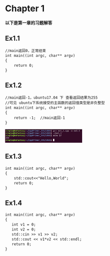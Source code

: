 
# Chapter 1
**以下是第一章的习题解答**
## Ex1.1

```
//main返回0，正常结束
int main((int argc, char** argv)
{
    return 0;  
}
```
## Ex1.2
```
//main返回-1，ubuntu17.04 下 查看返回结果为255
//可见 ubuntu下系统接受的主函数的返回值类型是非负整型
int main((int argc, char** argv)
{
    return -1;  //main返回-1
}
``` 
<img src="./picture/ex1_1.jpg" width = "50%" /> 

## Ex1.3
```
int main((int argc, char** argv)
{
    std::cout<<"Hello,World";
    return 0;
}
```

## Ex1.4
```
int main((int argc, char** argv)
{
   int v1 = 0;
   int v2 = 0;
   std::cin >> v1 >> v2;
   std::cout << v1*v2 << std::endl;
   return 0;
}
```
